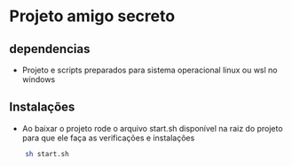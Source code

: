# Projeto amigo secreto

## dependencias

- Projeto e scripts preparados para sistema operacional linux ou wsl no windows

## Instalações

- Ao baixar o projeto rode o arquivo start.sh disponível na raiz do projeto para que ele faça as verificações e instalações

```bash
    sh start.sh
```
